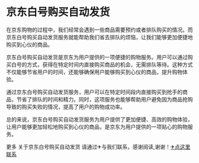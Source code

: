 # 京东白号购买自动发货

在京东购物的过程中，我们经常会遇到一些商品需要预约或者排队购买的情况。而京东白号购买自动发货服务就能帮助我们省去排队的烦恼，让我们能够更加便捷地购买到心仪的商品。

京东白号购买自动发货是京东为用户提供的一项便捷的购物服务。用户可以通过购买白号的方式，获得在特定时间内直接购买商品的机会，无需排队等待。这种方式不仅能够节省用户的时间，还能够确保用户能够购买到心仪的商品，提升购物体验。

通过京东白号购买自动发货服务，用户可以在特定时间段内直接购买到抢手的商品，节省了排队的时间和精力。同时，这项服务也能够帮助用户避免因为商品抢购导致的购买失败的情况，提高了用户的购物成功率。

总的来说，京东白号购买自动发货服务为用户提供了更加便捷、高效的购物体验，让用户能够更加轻松地购买到心仪的商品，是京东为用户提供的一项贴心的购物服务。

更多 关于京东白号购买自动发货 请通过✈与我们联系，感谢阅读,谢谢！[✈点这里联系](https://a.k02.cc)